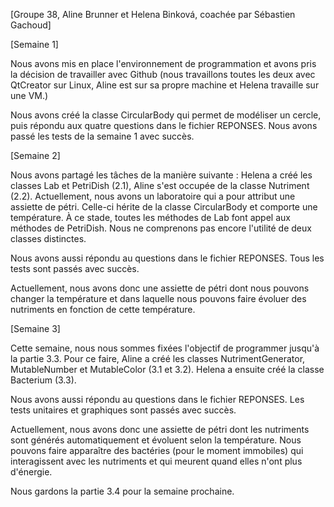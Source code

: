 [Groupe 38, Aline Brunner et Helena Binková, coachée par Sébastien 
Gachoud]

[Semaine 1]

Nous avons mis en place l'environnement de programmation et avons pris 
la décision de travailler avec Github (nous travaillons toutes les deux
avec QtCreator sur Linux, Aline est sur sa propre machine et Helena 
travaille sur une VM.)

Nous avons créé la classe CircularBody qui permet de modéliser un 
cercle, puis répondu aux quatre questions dans le fichier REPONSES. 
Nous avons passé les tests de la semaine 1 avec succès.

[Semaine 2]

Nous avons partagé les tâches de la manière suivante : Helena a créé les 
classes Lab et PetriDish (2.1), Aline s'est occupée de la classe
Nutriment (2.2). Actuellement, nous avons un laboratoire qui a pour 
attribut une assiette de pétri. Celle-ci hérite de la classe 
CircularBody et comporte une température. À ce stade, toutes les 
méthodes de Lab font appel aux méthodes de PetriDish. Nous ne comprenons 
pas encore l'utilité de deux classes distinctes. 

Nous avons aussi répondu au questions dans le fichier REPONSES. Tous les 
tests sont passés avec succès.

Actuellement, nous avons donc une assiette de pétri dont nous pouvons 
changer la température et dans laquelle nous pouvons faire évoluer des 
nutriments en fonction de cette température. 

[Semaine 3]

Cette semaine, nous nous sommes fixées l'objectif de programmer jusqu'à 
la partie 3.3. Pour ce faire, Aline a créé les classes 
NutrimentGenerator, MutableNumber et MutableColor (3.1 et 3.2). Helena 
a ensuite créé la classe Bacterium (3.3). 

Nous avons aussi répondu au questions dans le fichier REPONSES. Les 
tests unitaires et graphiques sont passés avec succès. 

Actuellement, nous avons donc une assiette de pétri dont les nutriments 
sont générés automatiquement et évoluent selon la température. Nous 
pouvons faire apparaître des bactéries (pour le moment immobiles) qui 
interagissent avec les nutriments et qui meurent quand elles n'ont plus 
d'énergie.

Nous gardons la partie 3.4 pour la semaine prochaine. 







